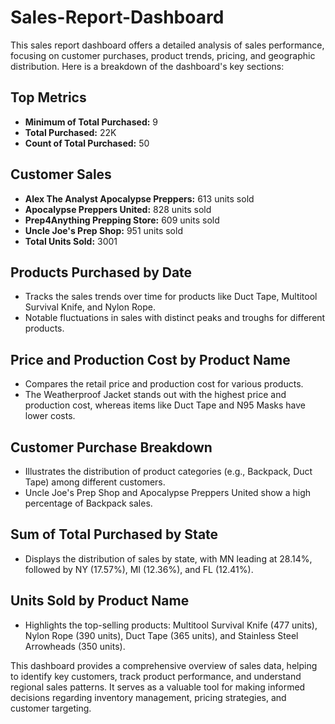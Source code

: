# Sales-Report-Dashboard

This sales report dashboard offers a detailed analysis of sales performance, focusing on customer purchases, product trends, pricing, and geographic distribution. Here is a breakdown of the dashboard's key sections:

## Top Metrics
- **Minimum of Total Purchased:** 9
- **Total Purchased:** 22K
- **Count of Total Purchased:** 50

## Customer Sales
- **Alex The Analyst Apocalypse Preppers:** 613 units sold
- **Apocalypse Preppers United:** 828 units sold
- **Prep4Anything Prepping Store:** 609 units sold
- **Uncle Joe's Prep Shop:** 951 units sold
- **Total Units Sold:** 3001

## Products Purchased by Date
- Tracks the sales trends over time for products like Duct Tape, Multitool Survival Knife, and Nylon Rope.
- Notable fluctuations in sales with distinct peaks and troughs for different products.

## Price and Production Cost by Product Name
- Compares the retail price and production cost for various products.
- The Weatherproof Jacket stands out with the highest price and production cost, whereas items like Duct Tape and N95 Masks have lower costs.

## Customer Purchase Breakdown
- Illustrates the distribution of product categories (e.g., Backpack, Duct Tape) among different customers.
- Uncle Joe's Prep Shop and Apocalypse Preppers United show a high percentage of Backpack sales.

## Sum of Total Purchased by State
- Displays the distribution of sales by state, with MN leading at 28.14%, followed by NY (17.57%), MI (12.36%), and FL (12.41%).

## Units Sold by Product Name
- Highlights the top-selling products: Multitool Survival Knife (477 units), Nylon Rope (390 units), Duct Tape (365 units), and Stainless Steel Arrowheads (350 units).

This dashboard provides a comprehensive overview of sales data, helping to identify key customers, track product performance, and understand regional sales patterns. It serves as a valuable tool for making informed decisions regarding inventory management, pricing strategies, and customer targeting.
